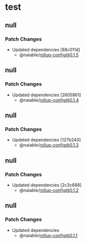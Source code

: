 # test

## null

### Patch Changes

- Updated dependencies [88c011d]
  - @naiable/rollup-config@0.1.5

## null

### Patch Changes

- Updated dependencies [2605861]
  - @naiable/rollup-config@0.1.4

## null

### Patch Changes

- Updated dependencies [127b240]
  - @naiable/rollup-config@0.1.3

## null

### Patch Changes

- Updated dependencies [2c3c688]
  - @naiable/rollup-config@0.1.2

## null

### Patch Changes

- Updated dependencies
  - @naiable/rollup-config@0.1.1
